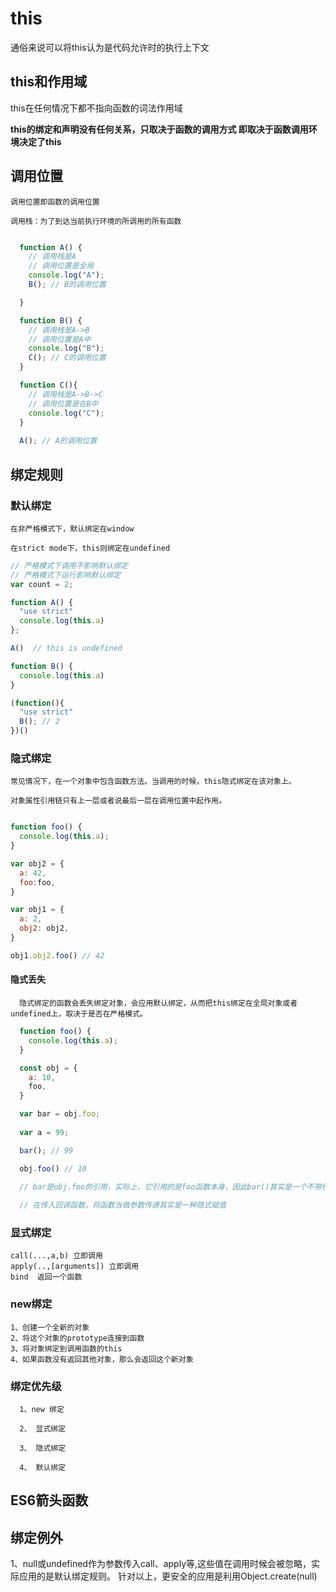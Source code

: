 # this
  
  通俗来说可以将this认为是代码允许时的执行上下文

  ## this和作用域
  
  this在任何情况下都不指向函数的词法作用域

  **this的绑定和声明没有任何关系，只取决于函数的调用方式
    即取决于函数调用环境决定了this**

  ## 调用位置

    调用位置即函数的调用位置

    调用栈：为了到达当前执行环境的所调用的所有函数

  ```js

    function A() {
      // 调用栈是A
      // 调用位置是全局
      console.log("A");
      B(); // B的调用位置

    }

    function B() {
      // 调用栈是A->B
      // 调用位置是A中
      console.log("B");
      C(); // C的调用位置
    }

    function C(){
      // 调用栈是A->B->C
      // 调用位置是在B中
      console.log("C");
    }
    
    A(); // A的调用位置
  ```

  ## 绑定规则

   ### 默认绑定

    在非严格模式下，默认绑定在window
    
    在strict mode下，this则绑定在undefined

  ```js
  // 严格模式下调用不影响默认绑定
  // 严格模式下运行影响默认绑定
  var count = 2;

  function A() {
    "use strict"
    console.log(this.a)
  };
  
  A()  // this is undefined

  function B() {
    console.log(this.a)
  }
  
  (function(){
    "use strict"
    B(); // 2
  })()
  ```

  ### 隐式绑定

    常见情况下，在一个对象中包含函数方法。当调用的时候，this隐式绑定在该对象上。

    对象属性引用链只有上一层或者说最后一层在调用位置中起作用。

  ```js

  function foo() {
    console.log(this.a);
  }

  var obj2 = {
    a: 42,
    foo:foo,
  }

  var obj1 = {
    a: 2,
    obj2: obj2,
  }

  obj1.obj2.foo() // 42

  ```
  #### 隐式丢失

      隐式绑定的函数会丢失绑定对象，会应用默认绑定，从而把this绑定在全局对象或者undefined上，取决于是否在严格模式。

  ```js
    function foo() {
      console.log(this.a);
    }

    const obj = {
      a: 10,
      foo,
    }

    var bar = obj.foo;
    
    var a = 99;

    bar(); // 99

    obj.foo() // 10

    // bar是obj.foo的引用，实际上，它引用的是foo函数本身，因此bar()其实是一个不带任何修饰的函数调用，应用了默认绑定。
    
    // 在传入回调函数，将函数当做参数传递其实是一种隐式赋值

  ```    

  ### 显式绑定
        
    call(...,a,b) 立即调用
    apply(..,[arguments]) 立即调用
    bind  返回一个函数

  ### new绑定

    1、创建一个全新的对象
    2、将这个对象的prototype连接到函数
    3、将对象绑定到调用函数的this
    4、如果函数没有返回其他对象，那么会返回这个新对象

  ### 绑定优先级

      1、new 绑定

      2、 显式绑定

      3、 隐式绑定

      4、 默认绑定
  
## ES6箭头函数

## 绑定例外

  1、null或undefined作为参数传入call、apply等,这些值在调用时候会被忽略，实际应用的是默认绑定规则。
  针对以上，更安全的应用是利用Object.create(null)

    
    
